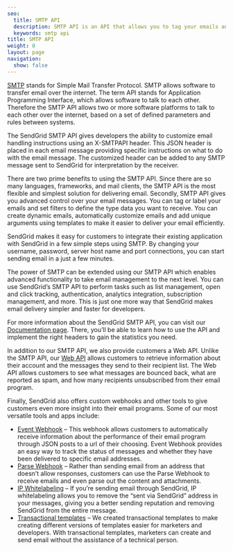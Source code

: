 ```yaml
---
seo:
  title: SMTP API
  description: SMTP API is an API that allows you to tag your emails and provide customized email handling instructions on a per email basis.
  keywords: smtp api
title: SMTP API
weight: 0
layout: page
navigation:
  show: false
---
```


[SMTP]({{root_url}}/glossary/smtp/) stands for Simple Mail Transfer Protocol. SMTP allows software to transfer email over the internet. The term API stands for Application Programming Interface, which allows software to talk to each other. Therefore the SMTP API allows two or more software platforms to talk to each other over the internet, based on a set of defined parameters and rules between systems.

The SendGrid SMTP API gives developers the ability to customize email handling instructions using an X-SMTPAPI header. This JSON header is placed in each email message providing specific instructions on what to do with the email message. The customized header can be added to any SMTP message sent to SendGrid for interpretation by the receiver.

There are two prime benefits to using the SMTP API. Since there are so many languages, frameworks, and mail clients, the SMTP API is the most flexible and simplest solution for delivering email. Secondly, SMTP API gives you advanced control over your email messages. You can tag or label your emails and set filters to define the type data you want to receive. You can create dynamic emails, automatically customize emails and add unique arguments using templates to make it easier to deliver your email efficiently.

SendGrid makes it easy for customers to integrate their existing application with SendGrid in a few simple steps using SMTP. By changing your username, password, server host name and port connections, you can start sending email in a just a few minutes.

The power of SMTP can be extended using our SMTP API which enables advanced functionality to take email management to the next level. You can use SendGrid’s SMTP API to perform tasks such as list management, open and click tracking, authentication, analytics integration, subscription management, and more. This is just one more way that SendGrid makes email delivery simpler and faster for developers.

For more information about the SendGrid SMTP API, you can visit our [Documentation page]({{root_url}}/for-developers/sending-email/building-an-smtp-email/). There, you’ll be able to learn how to use the API and implement the right headers to gain the statistics you need.

In addition to our SMTP API, we also provide customers a Web API. Unlike the SMTP API, our [Web API](https://sendgrid.com/docs/API_Reference/Web_API/index.html) allows customers to retrieve information about their account and the messages they send to their recipient list. The Web API allows customers to see what messages are bounced back, what are reported as spam, and how many recipients unsubscribed from their email program.

Finally, SendGrid also offers custom webhooks and other tools to give customers even more insight into their email programs. Some of our most versatile tools and apps include:

* [Event Webhook]({{root_url}}/for-developers/tracking-events/event/) – This webhook allows customers to automatically receive information about the performance of their email program through JSON posts to a url of their choosing. Event Webhook provides an easy way to track the status of messages and whether they have been delivered to specific email addresses.
* [Parse Webhook]({{root_url}}/for-developers/parsing-email/setting-up-the-inbound-parse-webhook/) – Rather than sending email from an address that doesn’t allow responses, customers can use the Parse Webhook to receive emails and even parse out the content and attachments.
* [IP Whitelabeling]({{root_url}}/glossary/reverse-dns/) – If you’re sending email through SendGrid, IP whitelabeling allows you to remove the “sent via SendGrid” address in your messages, giving you a better sending reputation and removing SendGrid from the entire message.
* [Transactional templates](https://sendgrid.com/dynamic_templates) – We created transactional templates to make creating different versions of templates easier for marketers and developers. With transactional templates, marketers can create and send email without the assistance of a technical person.
